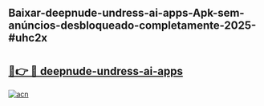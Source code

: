 ## Baixar-deepnude-undress-ai-apps-Apk-sem-anúncios-desbloqueado-completamente-2025-#uhc2x

# <h2><a href="https://ainizakaria.my?title=deepnude-undress-ai-apps&ref=20M">🔗👉 🔴 deepnude-undress-ai-apps</a></h2>

[![acn](https://github.com/user-attachments/assets/0f9c940e-d8b0-45ae-aac7-cd30a18b3e1c)](https://ainizakaria.my?title=deepnude-undress-ai-apps&ref=20M)

